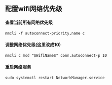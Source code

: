 ## 配置wifi网络优先级
#### 查看当前所有网络优先级
```
nmcli -f autoconnect-priority,name c
```
#### 调整网络优先级(这里改成10)
```
nmcli c mod "$WifiName$" conn.autoconnect-p 10
```
#### 重启网络服务
```
sudo systemctl restart NetworkManager.service
```